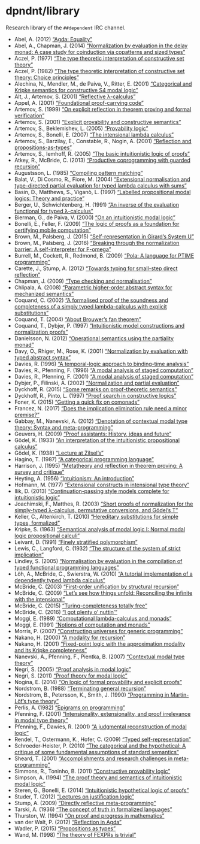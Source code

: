 dpndnt/library
==============

Research library of the `##dependent` IRC channel.

* Abel, A. (2012) [“Agda: Equality”](doc/pdf/abel-2012.pdf)
* Abel, A., Chapman, J. (2014) [“Normalization by evaluation in the delay monad: A case study for coinduction via copatterns and sized types”](doc/pdf/abel-chapman-2014.pdf)
* Aczel, P. (1977) [“The type theoretic interpretation of constructive set theory”](doc/pdf/aczel-1977.pdf)
* Aczel, P. (1982) [“The type theoretic interpretation of constructive set theory: Choice principles”](doc/pdf/aczel-1982.pdf)
* Alechina, N., Mendler, M., de Paiva, V., Ritter, E. (2001) [“Categorical and Kripke semantics for constructive S4 modal logic”](doc/pdf/alechina-et-al-2001.pdf)
* Alt, J., Artemov, S. (2001) [“Reflective λ-calculus”](doc/pdf/alt-artemov-2001.pdf)
* Appel, A. (2001) [“Foundational proof-carrying code”](doc/pdf/appel-2001.pdf)
* Artemov, S. (1999) [“On explicit reflection in theorem proving and formal verification”](doc/pdf/artemov-1999.pdf)
* Artemov, S. (2001) [“Explicit provability and constructive semantics”](doc/pdf/artemov-2001.pdf)
* Artemov, S., Beklemishev, L. (2005) [“Provability logic”](doc/pdf/artemov-beklemishev-2005.pdf)
* Artemov, S., Bonelli, E. (2007) [“The intensional lambda calculus”](doc/pdf/artemov-bonelli-2007.pdf)
* Artemov, S., Barzilay, E., Constable, R., Nogin, A. (2001) [“Reflection and propositions-as-types”](doc/pdf/artemov-et-al-2001.pdf)
* Artemov, S., Iemhoff, R. (2005) [“The basic intuitionistic logic of proofs”](doc/pdf/artemov-iemhoff-2005.pdf)
* Atkey, R., McBride, C. (2013) [“Productive coprogramming with guarded recursion”](doc/pdf/atkey-mcbride-2013.pdf)
* Augustsson, L. (1985) [“Compiling pattern matching”](doc/pdf/augustsson-1985.pdf)
* Balat, V., Di Cosmo, R., Fiore, M. (2004) [“Extensional normalisation and type-directed partial evaluation for typed lambda calculus with sums”](doc/pdf/balat-dicosmo-fiore-2004.pdf)
* Basin, D., Matthews, S., Viganò, L. (1997) [“Labelled propositional modal logics: Theory and practice”](doc/pdf/basin-matthews-vigano-1997.pdf)
* Berger, U., Schwichtenberg, H. (1991) [“An inverse of the evaluation functional for typed λ-calculus”](doc/pdf/berger-schwichtenberg-1991.pdf)
* Bierman, G., de Paiva, V. (2000) [“On an intuitionistic modal logic”](doc/pdf/bierman-depaiva-2000.pdf)
* Bonelli, E., Feller, F. (2009) [“The logic of proofs as a foundation for certifying mobile computation”](doc/pdf/bonelli-feller-2009.pdf)
* Brown, M., Palsberg, J. (2015) [“Self-representation in Girard’s System U”](doc/pdf/brown-palsberg-2015.pdf)
* Brown, M., Palsberg, J. (2016) [“Breaking through the normalization barrier: A self-interpreter for F-omega”](doc/pdf/brown-palsberg-2016.pdf)
* Burrell, M., Cockett, R., Redmond, B. (2009) [“Pola: A language for PTIME programming”](doc/pdf/burrell-cockett-redmond-2009.pdf)
* Carette, J., Stump, A. (2012) [“Towards typing for small-step direct reflection”](doc/pdf/carette-stump-2012.pdf)
* Chapman, J. (2009) [“Type checking and normalisation”](doc/pdf/chapman-2009.pdf)
* Chlipala, A. (2008) [“Parametric higher-order abstract syntax for mechanized semantics”](doc/pdf/chlipala-2008.pdf)
* Coquand, C. (2002) [“A formalised proof of the soundness and completeness of a simply typed lambda-calculus with explicit substitutions”](doc/pdf/coquand-2002.pdf)
* Coquand, T. (2004) [“About Brouwer’s fan theorem”](doc/pdf/coquand-2004.pdf)
* Coquand, T., Dybjer, P. (1997) [“Intuitionistic model constructions and normalization proofs”](doc/pdf/coquand-dybjer-1997.pdf)
* Danielsson, N. (2012) [“Operational semantics using the partiality monad”](doc/pdf/danielsson-2012.pdf)
* Davy, O., Rhiger, M., Rose, K. (2001) [“Normalization by evaluation with typed abstract syntax”](doc/pdf/danvy-2001.pdf)
* Davies, R. (1996) [“A temporal-logic approach to binding-time analysis”](doc/pdf/davies-1996.pdf)
* Davies, R., Pfenning, F. (1996) [“A modal analysis of staged computation”](doc/pdf/davies-pfenning-1996.pdf)
* Davies, R., Pfenning, F. (2001) [“A modal analysis of staged computation”](doc/pdf/davies-pfenning-2001.pdf)
* Dybjer, P., Filinski, A. (2002) [“Normalization and partial evaluation”](doc/pdf/dybjer-filinski-2002.pdf)
* Dyckhoff, R. (2015) [“Some remarks on proof-theoretic semantics”](doc/pdf/dyckhoff-2015.pdf)
* Dyckhoff, R., Pinto, L. (1997) [“Proof search in constructive logics”](doc/pdf/dyckhoff-pinto-1997.pdf)
* Foner, K. (2015) [“Getting a quick fix on comonads”](doc/pdf/foner-2015.pdf)
* Francez, N. (2017) [“Does the implication elimination rule need a minor premise?”](doc/pdf/francez-2017.pdf)
* Gabbay, M., Nanevski, A. (2012) [“Denotation of contextual modal type theory: Syntax and meta-programming”](doc/pdf/gabbay-nanevski-2012.pdf)
* Geuvers, H. (2009) [“Proof assistants: History, ideas and future”](doc/pdf/geuvers-2009.pdf)
* Gödel, K. (1933) [“An interpretation of the intuitionistic propositional calculus”](doc/pdf/godel-1933.pdf)
* Gödel, K. (1938) [“Lecture at Zilsel’s”](doc/pdf/godel-1938.pdf)
* Hagino, T. (1987) [“A categorical programming language”](doc/pdf/hagino-1987.pdf)
* Harrison, J. (1995) [“Metatheory and reflection in theorem proving: A survey and critique”](doc/pdf/harrison-1995.pdf)
* Heyting, A. (1956) [“Intuitionism: An introduction”](doc/pdf/heyting-1956.pdf)
* Hofmann, M. (1977) [“Extensional constructs in intensional type theory”](doc/pdf/hofmann-1977.pdf)
* Ilik, D. (2013) [“Continuation-passing style models complete for intuitionistic logic”](doc/pdf/ilik-2013.pdf)
* Joachimski, F., Matthes, R. (2003) [“Short proofs of normalization for the simply-typed λ-calculus, permutative conversions, and Gödel’s T”](doc/pdf/joachimski-matthes-2002.pdf)
* Keller, C., Altenkirch, T. (2010) [“Hereditary substitutions for simple types, formalized”](doc/pdf/keller-altenkirch-2010.pdf)
* Kripke, S. (1963) [“Semantical analysis of modal logic I: Normal modal logic propositional calculi”](doc/pdf/kripke-1963.pdf)
* Leivant, D. (1991) [“Finely stratified polymorphism”](doc/pdf/leivant-1991.pdf)
* Lewis, C., Langford, C. (1932) [“The structure of the system of strict implication”](doc/pdf/lewis-langford-1932.pdf)
* Lindley, S. (2005) [“Normalisation by evaluation in the compilation of typed functional programming languages”](doc/pdf/lindley-2005.pdf)
* Löh, A., McBride, C., Swierstra, W. (2010) [“A tutorial implementation of a dependently typed lambda calculus”](doc/pdf/loh-mcbride-swierstra-2010.pdf)
* McBride, C. (2003) [“First-order unification by structural recursion”](doc/pdf/mcbride-2003.pdf)
* McBride, C. (2009) [“Let’s see how things unfold: Reconciling the infinite with the intensional”](doc/pdf/mcbride-2009.pdf)
* McBride, C. (2015) [“Turing-completeness totally free”](doc/pdf/mcbride-2015.pdf)
* McBride, C. (2016) [“I got plenty o’ nuttin’”](doc/pdf/mcbride-2016.pdf)
* Moggi, E. (1989) [“Computational lambda-calculus and monads”](doc/pdf/moggi-1989.pdf)
* Moggi, E. (1991) [“Notions of computation and monads”](doc/pdf/moggi-1991.pdf)
* Morris, P. (2007) [“Constructing universes for generic programming”](doc/pdf/morris-2007.pdf)
* Nakano, H. (2000) [“A modality for recursion”](doc/pdf/nakano-2000.pdf)
* Nakano, H. (2001) [“Fixed-point logic with the approximation modality and its Kripke completeness”](doc/pdf/nakano-2001.pdf)
* Nanevski, A., Pfenning, F., Pientka, B. (2007) [“Contextual modal type theory”](doc/pdf/nanevski-pfenning-pientka-2007.pdf)
* Negri, S. (2005) [“Proof analysis in modal logic”](doc/pdf/negri-2005.pdf)
* Negri, S. (2011) [“Proof theory for modal logic”](doc/pdf/negri-2011.pdf)
* Nogina, E. (2014) [“On logic of formal provability and explicit proofs”](doc/pdf/nogina-2014.pdf)
* Nordstrom, B. (1988) [“Terminating general recursion”](doc/pdf/nordstrom-1988.pdf)
* Nordstrom, B., Petersson, K., Smith, J. (1990) [“Programming in Martin-Löf’s type theory”](doc/pdf/nordstrom-petersson-smith-1990.pdf)
* Perlis, A. (1982) [“Epigrams on programming”](doc/pdf/perlis-1982.pdf)
* Pfenning, F. (2001) [“Intensionality, extensionality, and proof irrelevance in modal type theory”](doc/pdf/pfenning-2001.pdf)
* Pfenning, F., Dawies, R. (2001) [“A judgmental reconstruction of modal logic”](doc/pdf/pfenning-davies-2001.pdf)
* Rendel, T., Ostermann, K., Hofer, C. (2009) [“Typed self-representation”](doc/pdf/rendel-ostermann-hofer-2009.pdf)
* Schroeder-Heister, P. (2010) [“The categorical and the hypothetical: A critique of some fundamental assumptions of standard semantics”](doc/pdf/schroederheister-2010.pdf)
* Sheard, T. (2001) [“Accomplishments and research challenges in meta-programming”](doc/pdf/sheard-2001.pdf)
* Simmons, R., Toninho, B. (2011) [“Constructive provability logic”](doc/pdf/simmons-toninho-2011.pdf)
* Simpson, A. (1994) [“The proof theory and semantics of intuitionistic modal logic”](doc/pdf/simpson-1994.pdf)
* Steren, G., Bonelli, E. (2014) [“Intuitionistic hypothetical logic of proofs”](doc/pdf/steren-bonelli-2014.pdf)
* Studer, T. (2012) [“Lectures on justification logic”](doc/pdf/studer-2012.pdf)
* Stump, A. (2009) [“Directly reflective meta-programming”](doc/pdf/stump-2009.pdf)
* Tarski, A. (1936) [“The concept of truth in formalized languages”](doc/pdf/tarski-1936.pdf)
* Thurston, W. (1994) [“On proof and progress in mathematics”](doc/pdf/thurston-1994.pdf)
* van der Walt, P. (2012) [“Reflection in Agda”](doc/pdf/vanderwalt-2012.pdf)
* Wadler, P. (2015) [“Propositions as types”](doc/pdf/wadler-2015.pdf)
* Wand, M. (1998) [“The theory of FEXPRs is trivial”](doc/pdf/wand-1998.pdf)
